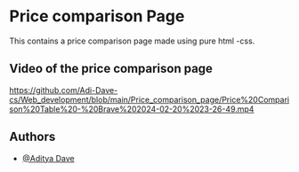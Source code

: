 
# Price comparison Page

This contains a price comparison page made using pure html -css.

## Video of the price comparison page
https://github.com/Adi-Dave-cs/Web_development/blob/main/Price_comparison_page/Price%20Comparison%20Table%20-%20Brave%202024-02-20%2023-26-49.mp4

## Authors

- [@Aditya Dave](https://github.com/Adi-Dave-cs)

